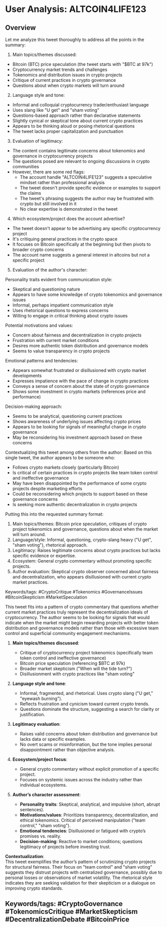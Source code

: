 # User Analysis: ALTCOIN4LIFE123

## Overview

<think>
Let me analyze this tweet thoroughly to address all the points in the summary:

1. Main topics/themes discussed:
- Bitcoin (BTC) price speculation (the tweet starts with "$BTC at 97k")
- Cryptocurrency market trends and challenges
- Tokenomics and distribution issues in crypto projects
- Critique of current practices in crypto governance
- Questions about when crypto markets will turn around

2. Language style and tone:
- Informal and colloquial cryptocurrency trader/enthusiast language
- Uses slang like "U get" and "sham voting"
- Questions-based approach rather than declarative statements
- Slightly cynical or skeptical tone about current crypto practices
- Appears to be thinking aloud or posing rhetorical questions
- The tweet lacks proper capitalization and punctuation

3. Evaluation of legitimacy:
- The content contains legitimate concerns about tokenomics and governance in cryptocurrency projects
- The questions posed are relevant to ongoing discussions in crypto communities
- However, there are some red flags:
  - The account handle "ALTCOIN4LIFE123" suggests a speculative mindset rather than professional analysis
  - The tweet doesn't provide specific evidence or examples to support the claims
  - The tweet's phrasing suggests the author may be frustrated with crypto but still involved in it
  - No clear expertise is demonstrated in the tweet

4. Which ecosystem/project does the account advertise?
- The tweet doesn't appear to be advertising any specific cryptocurrency project
- It's critiquing general practices in the crypto space
- It focuses on Bitcoin specifically at the beginning but then pivots to broader crypto concerns
- The account name suggests a general interest in altcoins but not a specific project

5. Evaluation of the author's character:

Personality traits evident from communication style:
- Skeptical and questioning nature
- Appears to have some knowledge of crypto tokenomics and governance issues
- Informal, perhaps impatient communication style
- Uses rhetorical questions to express concerns
- Willing to engage in critical thinking about crypto issues

Potential motivations and values:
- Concern about fairness and decentralization in crypto projects
- Frustration with current market conditions
- Desires more authentic token distribution and governance models
- Seems to value transparency in crypto projects

Emotional patterns and tendencies:
- Appears somewhat frustrated or disillusioned with crypto market developments
- Expresses impatience with the pace of change in crypto practices
- Conveys a sense of concern about the state of crypto governance
- Shows some investment in crypto markets (references price and performance)

Decision-making approach:
- Seems to be analytical, questioning current practices
- Shows awareness of underlying issues affecting crypto prices
- Appears to be looking for signals of meaningful change in crypto governance
- May be reconsidering his investment approach based on these concerns

Contextualizing this tweet among others from the author:
Based on this single tweet, the author appears to be someone who:
- Follows crypto markets closely (particularly Bitcoin)
- Is critical of certain practices in crypto projects like team token control and ineffective governance
- May have been disappointed by the performance of some crypto projects despite marketing efforts
- Could be reconsidering which projects to support based on these governance concerns
- Is seeking more authentic decentralization in crypto projects

Putting this into the requested summary format:

1. Main topics/themes: Bitcoin price speculation, critiques of crypto project tokenomics and governance, questions about when the market will turn around.
2. Language/style: Informal, questioning, crypto-slang heavy ("U get", "sham voting"), rhetorical approach.
3. Legitimacy: Raises legitimate concerns about crypto practices but lacks specific evidence or expertise.
4. Ecosystem: General crypto commentary without promoting specific projects.
5. Author evaluation: Skeptical crypto observer concerned about fairness and decentralization, who appears disillusioned with current crypto market practices.

Keywords/tags: #CryptoCritique #Tokenomics #GovernanceIssues #BitcoinSkepticism #MarketSpeculation

This tweet fits into a pattern of crypto commentary that questions whether current market practices truly represent the decentralization ideals of cryptocurrency. The author seems to be looking for signals that would indicate when the market might begin rewarding projects with better token distribution and governance models rather than those with excessive team control and superficial community engagement mechanisms.
</think>

1. **Main topics/themes discussed**:  
   - Critique of cryptocurrency project tokenomics (specifically team token control and ineffective governance)  
   - Bitcoin price speculation (referencing $BTC at 97k)  
   - Broader market skepticism ("When will the tide turn?")  
   - Disillusionment with crypto practices like "sham voting"  

2. **Language style and tone**:  
   - Informal, fragmented, and rhetorical. Uses crypto slang ("U get," "eyewash burning").  
   - Reflects frustration and cynicism toward current crypto trends.  
   - Questions dominate the structure, suggesting a search for clarity or justification.  

3. **Legitimacy evaluation**:  
   - Raises valid concerns about token distribution and governance but lacks data or specific examples.  
   - No overt scams or misinformation, but the tone implies personal disappointment rather than objective analysis.  

4. **Ecosystem/project focus**:  
   - General crypto commentary without explicit promotion of a specific project.  
   - Focuses on systemic issues across the industry rather than individual ecosystems.  

5. **Author’s character assessment**:  
   - **Personality traits**: Skeptical, analytical, and impulsive (short, abrupt sentences).  
   - **Motivations/values**: Prioritizes transparency, decentralization, and ethical tokenomics. Critical of perceived manipulation ("team control," "sham voting").  
   - **Emotional tendencies**: Disillusioned or fatigued with crypto’s promises vs. reality.  
   - **Decision-making**: Reactive to market conditions; questions legitimacy of projects before investing trust.  

**Contextualization**:  
This tweet exemplifies the author’s pattern of scrutinizing crypto projects for structural fairness. Their focus on "team control" and "sham voting" suggests they distrust projects with centralized governance, possibly due to personal losses or observations of market volatility. The rhetorical style indicates they are seeking validation for their skepticism or a dialogue on improving crypto standards.  

**Keywords/tags**: #CryptoGovernance #TokenomicsCritique #MarketSkepticism #DecentralizationDebate #BitcoinPrice
---
